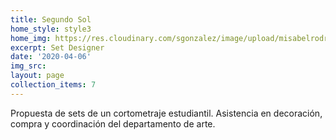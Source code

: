 ```yaml
---
title: Segundo Sol
home_style: style3
home_img: https://res.cloudinary.com/sgonzalez/image/upload/misabelrodriguez/segundo-sol/thumbnail.png
excerpt: Set Designer
date: '2020-04-06'
img_src:
layout: page
collection_items: 7
---
```


Propuesta de sets de un cortometraje estudiantil. Asistencia en decoración, compra y coordinación del departamento de arte.